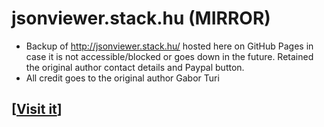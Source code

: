 # jsonviewer.stack.hu (MIRROR) 

- Backup of http://jsonviewer.stack.hu/ hosted here on GitHub Pages in case it is not accessible/blocked or goes down in the future. Retained the original author contact details and Paypal button. 
- All credit goes to the original author Gabor Turi

## **[[Visit it](https://kent-pawar.github.io/jsonviewer.stack.hu-MIRROR/)]**

